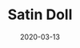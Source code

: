---
discogs_id: 14943468
discogs_master_id: 1701645
title: Satin Doll
artists: ['Sam Gendel']
date: 2020-03-13
genre: ['Jazz']
image: Satin Doll-14943468.jpg
label: Nonesuch
country: US
styles: ['Contemporary Jazz']
video: https://www.youtube.com/watch?v=s0QY3A4jFfs
---